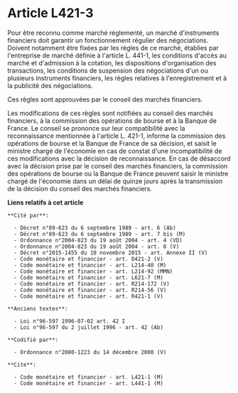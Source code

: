 # Article L421-3

Pour être reconnu comme marché réglementé, un marché d'instruments financiers doit garantir un fonctionnement régulier des
négociations. Doivent notamment être fixées par les règles de ce marché, établies par l'entreprise de marché définie à
l'article L. 441-1, les conditions d'accès au marché et d'admission à la cotation, les dispositions d'organisation des
transactions, les conditions de suspension des négociations d'un ou plusieurs instruments financiers, les règles relatives à
l'enregistrement et à la publicité des négociations.

Ces règles sont approuvées par le conseil des marchés financiers.

Les modifications de ces règles sont notifiées au conseil des marchés financiers, à la commission des opérations de bourse et
à la Banque de France. Le conseil se prononce sur leur compatibilité avec la reconnaissance mentionnée à l'article L. 421-1,
informe la commission des opérations de bourse et la Banque de France de sa décision, et saisit le ministre chargé de
l'économie en cas de constat d'une incompatibilité de ces modifications avec la décision de reconnaissance. En cas de
désaccord avec la décision prise par le conseil des marchés financiers, la commission des opérations de bourse ou la Banque
de France peuvent saisir le ministre chargé de l'économie dans un délai de quinze jours après la transmission de la décision
du conseil des marchés financiers.

**Liens relatifs à cet article**

	**Cité par**:

	  - Décret n°89-623 du 6 septembre 1989 - art. 6 (Ab)
	  - Décret n°89-623 du 6 septembre 1989 - art. 7 bis (M)
	  - Ordonnance n°2004-823 du 19 août 2004 - art. 4 (VD)
	  - Ordonnance n°2004-823 du 19 août 2004 - art. 8 (V)
	  - Décret n°2015-1455 du 10 novembre 2015 - art. Annexe II (V)
	  - Code monétaire et financier - art. D421-2 (V)
	  - Code monétaire et financier - art. L214-40 (M)
	  - Code monétaire et financier - art. L214-92 (MMN)
	  - Code monétaire et financier - art. L621-7 (M)
	  - Code monétaire et financier - art. R214-172 (V)
	  - Code monétaire et financier - art. R214-56 (V)
	  - Code monétaire et financier - art. R421-1 (V)

	**Anciens textes**:

	  - Loi n°96-597 1996-07-02 art. 42 I
	  - Loi n°96-597 du 2 juillet 1996 - art. 42 (Ab)

	**Codifié par**:

	  - Ordonnance n°2000-1223 du 14 décembre 2000 (V)

	**Cite**:

	  - Code monétaire et financier - art. L421-1 (M)
	  - Code monétaire et financier - art. L441-1 (M)
